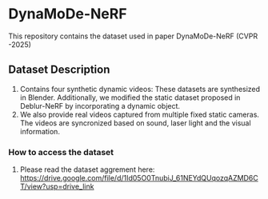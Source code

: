 # DynaMoDe-NeRF
This repository contains the dataset used in paper DynaMoDe-NeRF (CVPR -2025)
## Dataset Description
1. Contains four synthetic dynamic videos: These datasets are synthesized in Blender. Additionally, we modified the static dataset proposed in Deblur-NeRF by incorporating a dynamic object.
2. We also provide real videos captured from multiple fixed static cameras. The videos are syncronized based on sound, laser light and the visual information.

### How to access the dataset

1. Please read the dataset aggrement here: https://drive.google.com/file/d/1Id05O0TnubiJ_61NEYdQUqozqAZMD6CT/view?usp=drive_link







